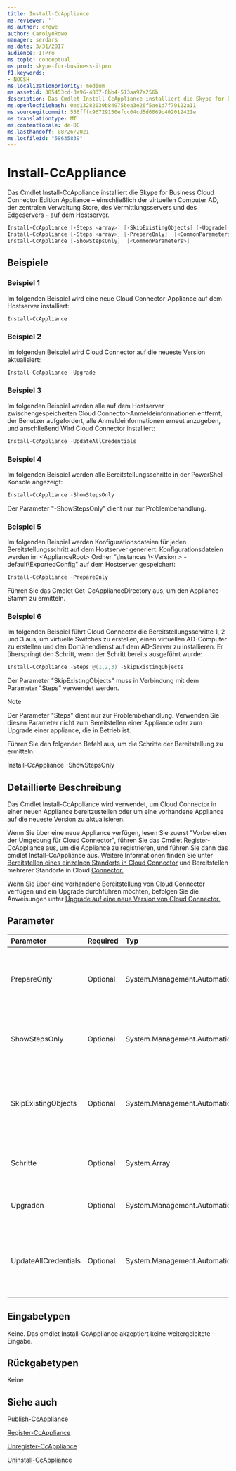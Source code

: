 ```yaml
---
title: Install-CcAppliance
ms.reviewer: ''
ms.author: crowe
author: CarolynRowe
manager: serdars
ms.date: 3/31/2017
audience: ITPro
ms.topic: conceptual
ms.prod: skype-for-business-itpro
f1.keywords:
- NOCSH
ms.localizationpriority: medium
ms.assetid: 385453cd-3a96-4837-8bb4-513aa97a256b
description: Das Cmdlet Install-CcAppliance installiert die Skype for Business Cloud Connector Edition Appliance – einschließlich der virtuellen Computer AD, der zentralen Verwaltung Store, des Vermittlungsservers und des Edgeservers – auf dem Hostserver.
ms.openlocfilehash: 0ed13282039b84975bea3e26f5ae1d7f79122a11
ms.sourcegitcommit: 556fffc96729150efcc04cd5d6069c402012421e
ms.translationtype: MT
ms.contentlocale: de-DE
ms.lasthandoff: 08/26/2021
ms.locfileid: "58635839"
---
```

# <a name="install-ccappliance"></a>Install-CcAppliance
 
Das Cmdlet Install-CcAppliance installiert die Skype for Business Cloud Connector Edition Appliance – einschließlich der virtuellen Computer AD, der zentralen Verwaltung Store, des Vermittlungsservers und des Edgeservers – auf dem Hostserver. 
  
```powershell
Install-CcAppliance [-Steps <array>] [-SkipExistingObjects] [-Upgrade] [-UpdateAllCredentials] [<CommonParameters>]
Install-CcAppliance [-Steps <array>] [-PrepareOnly]  [<CommonParameters>]
Install-CcAppliance [-ShowStepsOnly]  [<CommonParameters>]
```

## <a name="examples"></a>Beispiele
<a name="Examples"> </a>

### <a name="example-1"></a>Beispiel 1

Im folgenden Beispiel wird eine neue Cloud Connector-Appliance auf dem Hostserver installiert:
  
```powershell
Install-CcAppliance
```

### <a name="example-2"></a>Beispiel 2

Im folgenden Beispiel wird Cloud Connector auf die neueste Version aktualisiert:
  
```powershell
Install-CcAppliance -Upgrade
```

### <a name="example-3"></a>Beispiel 3

Im folgenden Beispiel werden alle auf dem Hostserver zwischengespeicherten Cloud Connector-Anmeldeinformationen entfernt, der Benutzer aufgefordert, alle Anmeldeinformationen erneut anzugeben, und anschließend Wird Cloud Connector installiert:
  
```powershell
Install-CcAppliance -UpdateAllCredentials
```

### <a name="example-4"></a>Beispiel 4

Im folgenden Beispiel werden alle Bereitstellungsschritte in der PowerShell-Konsole angezeigt:
  
```powershell
Install-CcAppliance -ShowStepsOnly
```

Der Parameter "-ShowStepsOnly" dient nur zur Problembehandlung.
  
### <a name="example-5"></a>Beispiel 5

Im folgenden Beispiel werden Konfigurationsdateien für jeden Bereitstellungsschritt auf dem Hostserver generiert. Konfigurationsdateien werden im \<ApplianceRoot\> Ordner "\Instances \\<Version \> -default\ExportedConfig" auf dem Hostserver gespeichert:
  
```powershell
Install-CcAppliance -PrepareOnly
```

Führen Sie das Cmdlet Get-CcApplianceDirectory aus, um den Appliance-Stamm zu ermitteln. 
  
### <a name="example-6"></a>Beispiel 6

Im folgenden Beispiel führt Cloud Connector die Bereitstellungsschritte 1, 2 und 3 aus, um virtuelle Switches zu erstellen, einen virtuellen AD-Computer zu erstellen und den Domänendienst auf dem AD-Server zu installieren. Er überspringt den Schritt, wenn der Schritt bereits ausgeführt wurde:
  
```powershell
Install-CcAppliance -Steps @(1,2,3) -SkipExistingObjects
```

Der Parameter "SkipExistingObjects" muss in Verbindung mit dem Parameter "Steps" verwendet werden.
  
> [!NOTE]
> Der Parameter "Steps" dient nur zur Problembehandlung. Verwenden Sie diesen Parameter nicht zum Bereitstellen einer Appliance oder zum Upgrade einer appliance, die in Betrieb ist. 
  
Führen Sie den folgenden Befehl aus, um die Schritte der Bereitstellung zu ermitteln:
  
Install-CcAppliance -ShowStepsOnly
  
## <a name="detailed-description"></a>Detaillierte Beschreibung
<a name="DetailedDescription"> </a>

Das Cmdlet Install-CcAppliance wird verwendet, um Cloud Connector in einer neuen Appliance bereitzustellen oder um eine vorhandene Appliance auf die neueste Version zu aktualisieren.
  
Wenn Sie über eine neue Appliance verfügen, lesen Sie zuerst "Vorbereiten der Umgebung für Cloud Connector", führen Sie das Cmdlet Register-CcAppliance aus, um die Appliance zu registrieren, und führen Sie dann das cmdlet Install-CcAppliance aus. Weitere Informationen finden Sie unter [Bereitstellen eines einzelnen Standorts in Cloud Connector](deploy-a-single-site-in-cloud-connector.md) und Bereitstellen mehrerer Standorte in Cloud [Connector.](deploy-multiple-sites-in-cloud-connector.md) 
  
Wenn Sie über eine vorhandene Bereitstellung von Cloud Connector verfügen und ein Upgrade durchführen möchten, befolgen Sie die Anweisungen unter [Upgrade auf eine neue Version von Cloud Connector.](upgrade-to-a-new-version-of-cloud-connector.md)
  
## <a name="parameters"></a>Parameter
<a name="DetailedDescription"> </a>

|**Parameter**|**Required**|**Typ**|**Beschreibung**|
|:-----|:-----|:-----|:-----|
|PrepareOnly  <br/> |Optional  <br/> |System.Management.Automation.SwitchParameter  <br/> | Generieren Sie Konfigurationsdateien für jeden Bereitstellungsschritt. Dieser Parameter dient nur zur Problembehandlung. <br/> |
|ShowStepsOnly  <br/> |Optional  <br/> |System.Management.Automation.SwitchParameter  <br/> |Zeigt nur die Namen der Bereitstellungsschritte an. Dieser Parameter dient nur zur Problembehandlung.  <br/> |
|SkipExistingObjects  <br/> |Optional  <br/> |System.Management.Automation.SwitchParameter  <br/> |Dieser Parameter muss in Verbindung mit dem Parameter "Steps" verwendet werden. Dieser Parameter dient nur zur Problembehandlung.  <br/> |
|Schritte  <br/> |Optional  <br/> |System.Array  <br/> |Führen Sie die Bereitstellungsschritte aus. Dieser Parameter dient nur zur Problembehandlung.  <br/> |
|Upgraden  <br/> |Optional  <br/> |System.Management.Automation.SwitchParameter  <br/> |Aktualisieren Sie vorhandenen Cloud Connector auf die neueste Version.  <br/> |
|UpdateAllCredentials  <br/> |Optional  <br/> |System.Management.Automation.SwitchParameter  <br/> |Entfernen Sie alle Cloud Connector-Anmeldeinformationen im Cache. Fordert den Benutzer auf, neue Anmeldeinformationen für die Installation anzugeben.  <br/> |
   
## <a name="input-types"></a>Eingabetypen
<a name="InputTypes"> </a>

Keine. Das cmdlet Install-CcAppliance akzeptiert keine weitergeleitete Eingabe.
  
## <a name="return-types"></a>Rückgabetypen
<a name="ReturnTypes"> </a>

Keine
  
## <a name="see-also"></a>Siehe auch
<a name="ReturnTypes"> </a>

[Publish-CcAppliance](publish-ccappliance.md)
  
[Register-CcAppliance](register-ccappliance.md)
  
[Unregister-CcAppliance](unregister-ccappliance.md)
  
[Uninstall-CcAppliance](uninstall-ccappliance.md)
  

